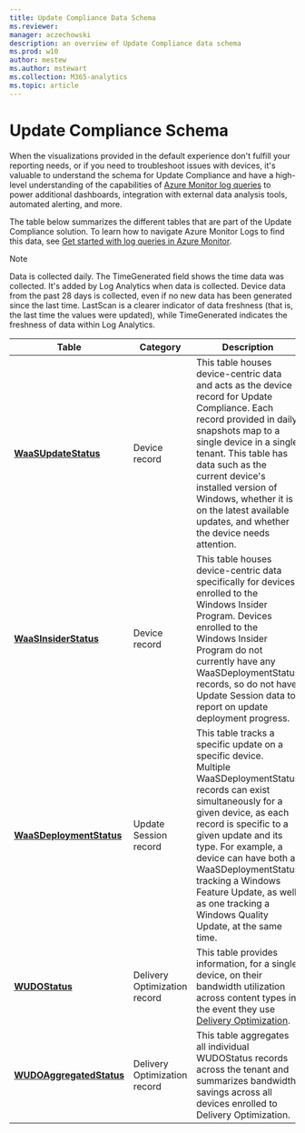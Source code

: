 ```yaml
---
title: Update Compliance Data Schema
ms.reviewer: 
manager: aczechowski
description: an overview of Update Compliance data schema
ms.prod: w10
author: mestew
ms.author: mstewart
ms.collection: M365-analytics
ms.topic: article
---
```


# Update Compliance Schema

When the visualizations provided in the default experience don't fulfill your reporting needs, or if you need to troubleshoot issues with devices, it's valuable to understand the schema for Update Compliance and have a high-level understanding of the capabilities of [Azure Monitor log queries](/azure/azure-monitor/log-query/query-language) to power additional dashboards, integration with external data analysis tools, automated alerting, and more.

The table below summarizes the different tables that are part of the Update Compliance solution. To learn how to navigate Azure Monitor Logs to find this data, see [Get started with log queries in Azure Monitor](/azure/azure-monitor/log-query/get-started-queries).

> [!NOTE]
> Data is collected daily. The TimeGenerated field shows the time data was collected. It's added by Log Analytics when data is collected. Device data from the past 28 days is collected, even if no new data has been generated since the last time. LastScan is a clearer indicator of data freshness (that is, the last time the values were updated), while TimeGenerated indicates the freshness of data within Log Analytics.

|Table |Category |Description |
|--|--|--|
|[**WaaSUpdateStatus**](update-compliance-schema-waasupdatestatus.md) |Device record |This table houses device-centric data and acts as the device record for Update Compliance. Each record provided in daily snapshots map to a single device in a single tenant. This table has data such as the current device's installed version of Windows, whether it is on the latest available updates, and whether the device needs attention. |
|[**WaaSInsiderStatus**](update-compliance-schema-waasinsiderstatus.md) |Device record |This table houses device-centric data specifically for devices enrolled to the Windows Insider Program. Devices enrolled to the Windows Insider Program do not currently have any WaaSDeploymentStatus records, so do not have Update Session data to report on update deployment progress. |
|[**WaaSDeploymentStatus**](update-compliance-schema-waasdeploymentstatus.md) |Update Session record |This table tracks a specific update on a specific device. Multiple WaaSDeploymentStatus records can exist simultaneously for a given device, as each record is specific to a given update and its type. For example, a device can have both a WaaSDeploymentStatus tracking a Windows Feature Update, as well as one tracking a Windows Quality Update, at the same time. |
|[**WUDOStatus**](update-compliance-schema-wudostatus.md) |Delivery Optimization record |This table provides information, for a single device, on their bandwidth utilization across content types in the event they use [Delivery Optimization](https://support.microsoft.com/help/4468254/windows-update-delivery-optimization-faq). |
|[**WUDOAggregatedStatus**](update-compliance-schema-wudoaggregatedstatus.md) |Delivery Optimization record |This table aggregates all individual WUDOStatus records across the tenant and summarizes bandwidth savings across all devices enrolled to Delivery Optimization. |
